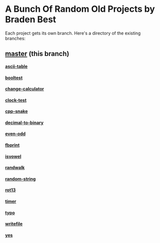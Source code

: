 # A Bunch Of Random Old Projects by Braden Best

Each project gets its own branch. Here's a directory of the existing branches:

## [master](https://github.com/bradens-stuff/a-bunch-of-projects/tree/master) (this branch)

#### [ascii-table](https://github.com/bradens-stuff/a-bunch-of-projects/tree/ascii-table)
#### [booltest](https://github.com/bradens-stuff/a-bunch-of-projects/tree/booltest)
#### [change-calculator](https://github.com/bradens-stuff/a-bunch-of-projects/tree/change-calculator)
#### [clock-test](https://github.com/bradens-stuff/a-bunch-of-projects/tree/clock-test)
#### [cpp-snake](https://github.com/bradens-stuff/a-bunch-of-projects/tree/cpp-snake)
#### [decimal-to-binary](https://github.com/bradens-stuff/a-bunch-of-projects/tree/decimal-to-binary)
#### [even-odd](https://github.com/bradens-stuff/a-bunch-of-projects/tree/even-odd)
#### [fbprint](https://github.com/bradens-stuff/a-bunch-of-projects/tree/fbprint)
#### [isvowel](https://github.com/bradens-stuff/a-bunch-of-projects/tree/isvowel)
#### [randwalk](https://github.com/bradens-stuff/a-bunch-of-projects/tree/randwalk)
#### [random-string](https://github.com/bradens-stuff/a-bunch-of-projects/tree/random-string)
#### [rot13](https://github.com/bradens-stuff/a-bunch-of-projects/tree/rot13)
#### [timer](https://github.com/bradens-stuff/a-bunch-of-projects/tree/timer)
#### [typo](https://github.com/bradens-stuff/a-bunch-of-projects/tree/typo)
#### [writefile](https://github.com/bradens-stuff/a-bunch-of-projects/tree/writefile)
#### [yes](https://github.com/bradens-stuff/a-bunch-of-projects/tree/yes)
